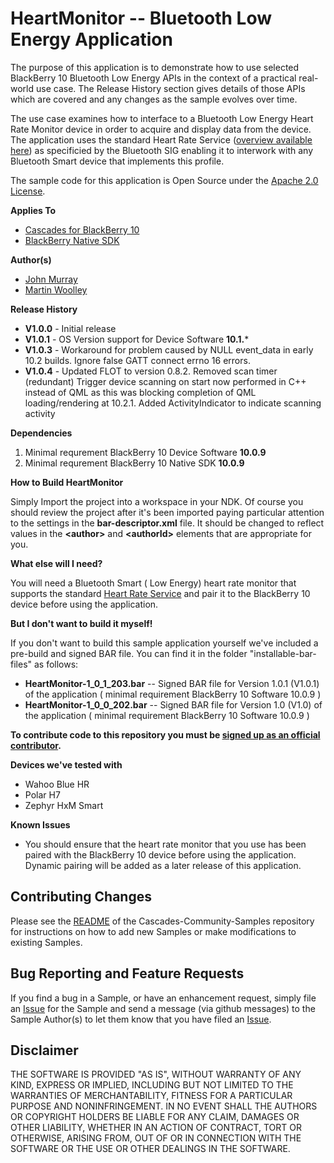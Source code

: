 # HeartMonitor -- Bluetooth Low Energy Application

The purpose of this application is to demonstrate how to use selected 
BlackBerry 10 Bluetooth Low Energy APIs in the context of a practical real-world use case. The Release History section gives details of those APIs which are covered and any changes as the sample evolves over time.

The use case examines how to interface to a Bluetooth Low Energy Heart Rate Monitor device in order to acquire and display data from the device. The application uses the standard Heart Rate Service ([overview available here](http://developer.bluetooth.org/TechnologyOverview/Pages/HRS.aspx)) as specificied by the Bluetooth SIG enabling it to interwork with any Bluetooth Smart device that implements this profile.

The sample code for this application is Open Source under 
the [Apache 2.0 License](http://www.apache.org/licenses/LICENSE-2.0.html).

**Applies To**

* [Cascades for BlackBerry 10](https://bdsc.webapps.blackberry.com/cascades/)
* [BlackBerry Native SDK](http://developer.blackberry.com/native/)

**Author(s)** 

* [John Murray](https://github.com/jcmurray)
* [Martin Woolley](https://github.com/mdwoolley)


**Release History**

* **V1.0.0** - Initial release
* **V1.0.1** - OS Version support for Device Software **10.1.***
* **V1.0.3** - Workaround for problem caused by NULL event_data in early 10.2 builds. Ignore false GATT connect errno 16 errors.
* **V1.0.4** - Updated FLOT to version 0.8.2. 
               Removed scan timer (redundant) 
               Trigger device scanning on start now performed in C++ instead of QML as this was blocking completion of QML loading/rendering at 10.2.1.
               Added ActivityIndicator to indicate scanning activity

**Dependencies**

1. Minimal requrement BlackBerry 10 Device Software **10.0.9**
1. Minimal requrement BlackBerry 10 Native SDK **10.0.9**

**How to Build HeartMonitor**

Simply Import the project into a workspace in your NDK. Of course you should review the project after it's been imported paying particular attention to the settings in the **bar-descriptor.xml** file. It should be changed to reflect values in the **&lt;author&gt;** and **&lt;authorId&gt;** elements that are appropriate for you.

**What else will I need?**

You will need a Bluetooth Smart ( Low Energy) heart rate monitor that supports the standard [Heart Rate Service](http://developer.bluetooth.org/TechnologyOverview/Pages/HRS.aspx) and pair it to the BlackBerry 10 device before using the application.

**But I don't want to build it myself!**

If you don't want to build this sample application yourself we've included a 
pre-build and signed BAR file. You can find it in the 
folder "installable-bar-files" as follows:

* **HeartMonitor-1\_0\_1\_203.bar** -- Signed BAR file for Version 1.0.1 (V1.0.1) of the application ( minimal requirement BlackBerry 10 Software 10.0.9 )
* **HeartMonitor-1\_0\_0\_202.bar** -- Signed BAR file for Version 1.0 (V1.0) of the application ( minimal requirement BlackBerry 10 Software 10.0.9 )

**To contribute code to this repository you must be [signed up as an 
official contributor](http://blackberry.github.com/howToContribute.html).**

**Devices we've tested with**

* Wahoo Blue HR
* Polar H7
* Zephyr HxM Smart

**Known Issues**

* You should ensure that the heart rate monitor that you use has been paired with the BlackBerry 10 device before using the application. Dynamic pairing will be added as a later release of this application.

## Contributing Changes

Please see the [README](https://github.com/blackberry/Cascades-Community-Samples/blob/master/README.md) 
of the Cascades-Community-Samples repository for instructions on how to add new Samples or 
make modifications to existing Samples.


## Bug Reporting and Feature Requests

If you find a bug in a Sample, or have an enhancement request, simply file 
an [Issue](https://github.com/blackberry/Cascades-Community-Samples/issues) for 
the Sample and send a message (via github messages) to the Sample Author(s) to let 
them know that you have filed an [Issue](https://github.com/blackberry/Cascades-Community-Samples/issues).


## Disclaimer

THE SOFTWARE IS PROVIDED "AS IS", WITHOUT WARRANTY OF ANY KIND, EXPRESS OR IMPLIED, INCLUDING 
BUT NOT LIMITED TO THE WARRANTIES OF MERCHANTABILITY, FITNESS FOR A PARTICULAR PURPOSE 
AND NONINFRINGEMENT. IN NO EVENT SHALL THE AUTHORS OR COPYRIGHT HOLDERS BE LIABLE FOR 
ANY CLAIM, DAMAGES OR OTHER LIABILITY, WHETHER IN AN ACTION OF CONTRACT, TORT OR 
OTHERWISE, ARISING FROM, OUT OF OR IN CONNECTION WITH THE SOFTWARE OR THE USE OR 
OTHER DEALINGS IN THE SOFTWARE.